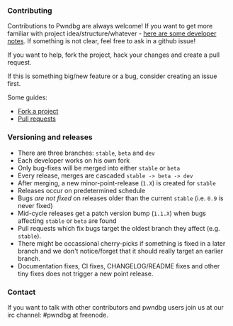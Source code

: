 ### Contributing

Contributions to Pwndbg are always welcome! If you want to get more familiar with project idea/structure/whatever - [here are some developer notes](https://github.com/pwndbg/pwndbg/blob/dev/DEVELOPING.md). If something is not clear, feel free to ask in a github issue!

If you want to help, fork the project, hack your changes and create a pull request.

If this is something big/new feature or a bug, consider creating an issue first.


Some guides:
* [Fork a project](https://help.github.com/articles/fork-a-repo/)
* [Pull requests](https://help.github.com/articles/about-pull-requests/)

### Versioning and releases

* There are three branches: `stable`, `beta` and `dev`
* Each developer works on his own fork
* Only bug-fixes will be merged into either `stable` or `beta`
* Every release, merges are cascaded `stable -> beta -> dev`
* After merging, a new minor-point-release (`1.X`) is created for `stable`
* Releases occur on predetermined schedule
* Bugs _are not fixed_ on releases older than the current `stable` (i.e. `0.9` is never fixed)
* Mid-cycle releases get a patch version bump (`1.1.X`) when bugs affecting `stable` or `beta` are found
* Pull requests which fix bugs target the oldest branch they affect (e.g. `stable`).
* There might be occassional cherry-picks if something is fixed in a later branch and we don't notice/forget that it should really target an earlier branch.
* Documentation fixes, CI fixes, CHANGELOG/README fixes and other tiny fixes does not trigger a new point release.

### Contact

If you want to talk with other contributors and pwndbg users 
join us at our irc channel: #pwndbg at freenode.
